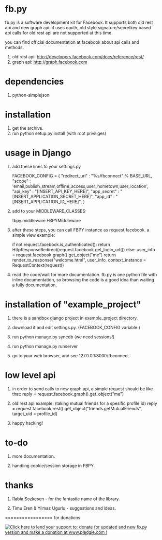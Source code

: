 fb.py 
=================

fb.py is a software development kit for Facebook. It supports both old rest api
and new graph api. it uses oauth, old style signature/secretkey based api calls 
for old rest api are not supported at this time. 

you can find official documentation at facebook about api calls and methods.

1) old rest api: http://developers.facebook.com/docs/reference/rest/
2) graph api: http://graph.facebook.com

dependencies
=================
1) python-simplejson

installation
=================

1) get the archive.
2) run python setup.py install (with root priviliges)

usage in Django
=================

1) add these lines to your settings.py  

    FACEBOOK_CONFIG = {
        "redirect_uri"     : "%s/fbconnect" % BASE_URL,
        "scope"            : 'email,publish_stream,offline_access,user_hometown,user_location',
        "api_key"          : "[INSERT_API_KEY_HERE]",
        "app_secret"       : "[INSERT_APPLICATION_SECRET_HERE]",
        "app_id"           : "[INSERT_APPLICATION_ID_HERE]",
    }

2) add to your MIDDLEWARE_CLASSES:

    fbpy.middleware.FBPYMiddleware

    
5) after these steps, you can call FBPY instance as request.facebook. a simple view example: 

    if not request.facebook.is_authenticated():
        return HttpResponseRedirect(request.facebook.get_login_url())
    else:
        user_info = request.facebook.graph().get_object("me")
        return render_to_response("welcome.html", user_info, context_instance = RequestContext(request))
      

6) read the code/wait for more documentation. fb.py is one python file with inline documentation, so browsing the code is a good idea than waiting a fully documentation.

installation of "example_project"
=================

1) there is a sandbox django project in example_project directory.

2) download it and edit settings.py. (FACEBOOK_CONFIG variable.)

3) run python manage.py syncdb (we need sessions!)

4) run python manage.py runserver

5) go to your web browser, and see 127.0.0.1:8000/fbconnect


low level api
=================
        
1) in order to send calls to new graph api, a simple request should be like that:
    reply = request.facebook.graph().get_object("me") 

2) old rest api example: (taking mutual friends for a spesific profile id)
    reply = request.facebook.rest().get_object("friends.getMutualFriends", target_uid = profile_id)

3) happy hacking!
    
to-do
=================

1) more documentation.

2) handling cookie/session storage in FBPY. 

thanks
=================

1) Rabia Sozkesen - for the fantastic name of the library.

2) Timu Eren & Yilmaz Ugurlu - suggestions and ideas.

=================
for donations:

<a href='http://www.pledgie.com/campaigns/16824'><img alt='Click here to lend your support to: donate for updated and new fb.py version and make a donation at www.pledgie.com !' src='http://www.pledgie.com/campaigns/16824.png?skin_name=chrome' border='0' /></a>
